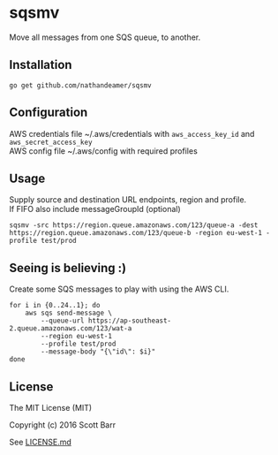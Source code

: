 # sqsmv

Move all messages from one SQS queue, to another.

## Installation

    go get github.com/nathandeamer/sqsmv


## Configuration

AWS credentials file ~/.aws/credentials with `aws_access_key_id` and `aws_secret_access_key`  
AWS config file ~/.aws/config with required profiles

## Usage

Supply source and destination URL endpoints, region and profile.  
If FIFO also include messageGroupId (optional)

    sqsmv -src https://region.queue.amazonaws.com/123/queue-a -dest https://region.queue.amazonaws.com/123/queue-b -region eu-west-1 -profile test/prod

## Seeing is believing :)

Create some SQS messages to play with using the AWS CLI.

    for i in {0..24..1}; do
        aws sqs send-message \
            --queue-url https://ap-southeast-2.queue.amazonaws.com/123/wat-a
            --region eu-west-1
            --profile test/prod
            --message-body "{\"id\": $i}"
    done

## License

The MIT License (MIT)

Copyright (c) 2016 Scott Barr

See [LICENSE.md](LICENSE.md)
